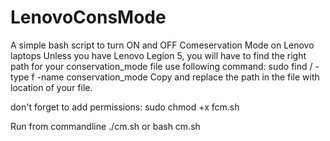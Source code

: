 # LenovoConsMode

A simple bash script to turn ON and OFF Comeservation Mode on Lenovo laptops
Unless you have Lenovo Legion 5, you will have to find the right path for your conservation_mode file
use following command:
sudo find / -type f -name conservation_mode
Copy and replace the path in the file with location of your file.

don't forget to add permissions:
sudo chmod +x fcm.sh

Run from commandline ./cm.sh or bash cm.sh
